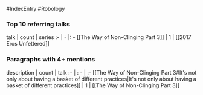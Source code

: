 #IndexEntry #Robology

### Top 10 referring talks
talk | count | series
:- | - |: -
[[The Way of Non-Clinging Part 3]] | 1 | [[2017 Eros Unfettered]]

### Paragraphs with 4+ mentions
description | count | talk
:- | : - | :-
[[The Way of Non-Clinging Part 3#It's not only about having a basket of different practices\|It's not only about having a basket of different practices]] | 1 | [[The Way of Non-Clinging Part 3]]

